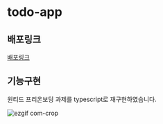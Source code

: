 # todo-app

## 배포링크 
[배포링크](https://todo-app-indol-pi.vercel.app)


## 기능구현
원티드 프리온보딩 과제를 typescript로 재구현하였습니다.

![ezgif com-crop](https://user-images.githubusercontent.com/124856203/234246118-9199f9ad-5396-45e3-9543-3f9b14aca27e.gif)
